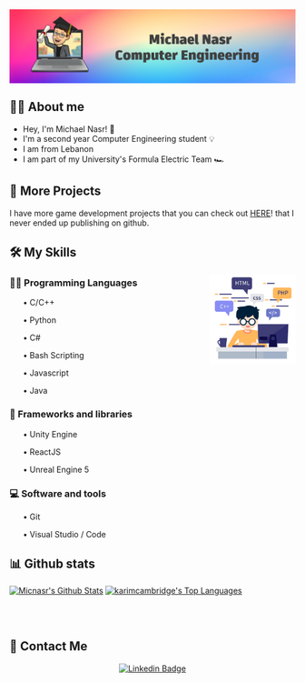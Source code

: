 <div align="center">
<img src="images/pheader.png? raw=true" align="center" width=100% height=50% />
</div> 


## 💁‍♂️ About me

* Hey, I'm Michael Nasr! :wave:	
* I'm a second year Computer Engineering student :bulb:	
* I am from Lebanon
* I am part of my University's Formula Electric Team :racing_car:

## :floppy_disk: More Projects

I have more game development projects that you can check out [HERE](https://micnasr.itch.io/)!
 that I never ended up publishing on github.

## 🛠️ My Skills

<div align="center">
<img src="images/skills.png? raw=true" align="right" width=30% height=30% />
</div> 

### 👨‍💻 Programming Languages

<ul>• C/C++</ul>
<ul>• Python</ul>
<ul>• C#</ul>
<ul>• Bash Scripting</ul>
<ul>• Javascript</ul>
<ul>• Java</ul>

### 🧰 Frameworks and libraries
<ul>• Unity Engine</ul>
<ul>• ReactJS</ul>
<ul>• Unreal Engine 5</ul>

### 💻 Software and tools
<ul>• Git</ul>
<ul>• Visual Studio / Code</ul>

## 📊 Github stats
<p>
    <a align="center" href="https://github-readme-stats-sigma-five.vercel.app/api?username=Micnasr&show_icons=true&count_private=true&theme=react&hide_border=true&bg_color=1F222E&title_color=F85D7F&icon_color=F8D866"><img alt="Micnasr's Github Stats"
                    src="https://github-readme-stats-sigma-five.vercel.app/api?username=Micnasr&show_icons=true&count_private=true&theme=react&hide_border=true&bg_color=1F222E&title_color=F85D7F&icon_color=F8D866" /></a>
  <a align="center" href="https://github-readme-stats-sigma-five.vercel.app/api/top-langs/?username=Micnasr&langs_count=8&layout=compact&theme=react&hide_border=true&bg_color=1F222E&title_color=F85D7F&icon_color=F8D866">
    <img alt="karimcambridge's Top Languages" src="https://github-readme-stats-sigma-five.vercel.app/api/top-langs/?username=Micnasr&langs_count=8&layout=compact&theme=react&hide_border=true&bg_color=1F222E&title_color=F85D7F&icon_color=F8D866" /></a>
</p>

<br></br>
## 📧 Contact Me 
<div align="center">
 
[![Linkedin Badge](https://img.shields.io/badge/-Michael%20Nasr-blue?style=for-the-badge&logo=Linkedin&logoColor=white&link=https://www.linkedin.com/in/michaelnasr03/)](https://www.linkedin.com/in/michaelnasr03/)
</div>

</div>
